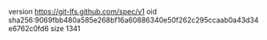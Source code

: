 version https://git-lfs.github.com/spec/v1
oid sha256:9069fbb480a585e268bf16a60886340e50f262c295ccaab0a43d34e6762c0fd6
size 1341

